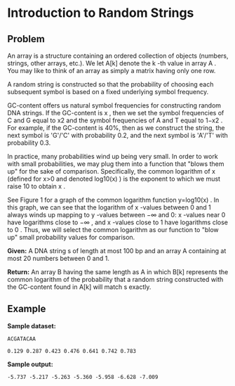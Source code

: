 # Introduction to Random Strings

## Problem
An array is a structure containing an ordered collection of objects (numbers, strings, other arrays, etc.). We let A[k]
 denote the k
-th value in array A
. You may like to think of an array as simply a matrix having only one row.

A random string is constructed so that the probability of choosing each subsequent symbol is based on a fixed underlying symbol frequency.

GC-content offers us natural symbol frequencies for constructing random DNA strings. If the GC-content is x
, then we set the symbol frequencies of C and G equal to x2
 and the symbol frequencies of A and T equal to 1−x2
. For example, if the GC-content is 40%, then as we construct the string, the next symbol is 'G'/'C' with probability 0.2, and the next symbol is 'A'/'T' with probability 0.3.

In practice, many probabilities wind up being very small. In order to work with small probabilities, we may plug them into a function that "blows them up" for the sake of comparison. Specifically, the common logarithm of x
 (defined for x>0
 and denoted log10(x)
) is the exponent to which we must raise 10 to obtain x
.

See Figure 1 for a graph of the common logarithm function y=log10(x)
. In this graph, we can see that the logarithm of x
-values between 0 and 1 always winds up mapping to y
-values between −∞
 and 0: x
-values near 0 have logarithms close to −∞
, and x
-values close to 1 have logarithms close to 0
. Thus, we will select the common logarithm as our function to "blow up" small probability values for comparison.

**Given:** A DNA string s
 of length at most 100 bp and an array A
 containing at most 20 numbers between 0 and 1.

**Return:** An array B
 having the same length as A
 in which B[k]
 represents the common logarithm of the probability that a random string constructed with the GC-content found in A[k]
 will match s
 exactly.

## Example
**Sample dataset:**
```
ACGATACAA

0.129 0.287 0.423 0.476 0.641 0.742 0.783
```

**Sample output:**
```
-5.737 -5.217 -5.263 -5.360 -5.958 -6.628 -7.009
```
